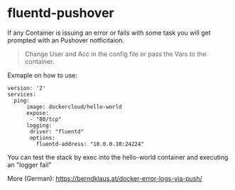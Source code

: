 # fluentd-pushover

If any Container is issuing an error or fails with some task you will get prompted with an Pushover notficitaion.

> Change User and Acc in the config file or pass the Vars to the container.

Exmaple on how to use:
```
version: '2'
services:
  ping:
      image: dockercloud/hello-world
      expose:
       - "80/tcp"
      logging:
       driver: "fluentd"
       options:
         fluentd-address: "10.0.0.10:24224"
```

You can test the stack by exec into the hello-world container and executing an "logger fail"

More (German): https://berndklaus.at/docker-error-logs-via-push/
